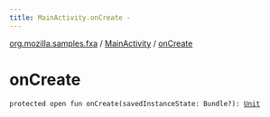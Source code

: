 ```yaml
---
title: MainActivity.onCreate - 
---
```


[org.mozilla.samples.fxa](../index.html) / [MainActivity](index.html) / [onCreate](./on-create.html)

# onCreate

`protected open fun onCreate(savedInstanceState: Bundle?): `[`Unit`](https://kotlinlang.org/api/latest/jvm/stdlib/kotlin/-unit/index.html)